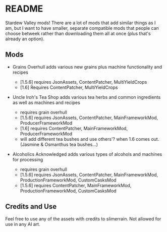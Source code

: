 # README
Stardew Valley mods! There are a lot of mods that add similar things as I am, but I want to have smaller, separate compatible mods that people can choose betweek rather than downloading them all at once (plus that's already an option).

## Mods
- Grains Overhull
adds various new grains plus machine functionality and recipes
    - [1.5.6] requires JsonAssets, ContentPatcher, MultiYieldCrops
    - [1.6] Requires ContentPatcher, MultiYieldCrops

- Uncle Iroh's Tea Shop
adds various tea herbs and common ingredients as well as machines and recipes
    - requires grain overhull
    - [1.5.6] requires JsonAssets, ContentPatcher, MainFrameworkMod, ProducerFrameworkMod
    - [1.6] requires ContentPatcher, MainFrameworkMod, ProducerFrameworkMod
    - will add different tea bushes and use others'? when 1.6 comes out. (Jasmine & Osmanthus tea bushes...)

- Alcoholics Acknowledged
adds various types of alcohols and machines for processing
    - requires grain overhull
    - [1.5.6] requires JsonAssets, ContentPatcher, MainFrameworkMod, ProductionFrameworkMod, CustomCasksMod
    - [1.5.6] requires ContentPatcher, MainFrameworkMod, ProductionFrameworkMod, CustomCasksMod

## Credits and Use  
Feel free to use any of the assets with credits to slimerrain.
Not allowed for use in any AI art.

